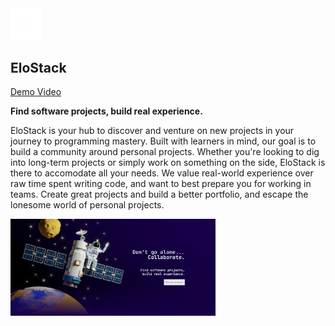 <img src="https://github.com/spaaacy/elostack/blob/main/public/logo.png?raw=true" width="10%" height="10%" />

## EloStack

[Demo Video](https://www.youtube.com/watch?v=-4HMsHo6LLY)

**Find software projects, build real experience.**

EloStack is your hub to discover and venture on new projects in your journey to programming mastery. Built with learners in mind, our goal is to build a community around personal projects. Whether you're looking to dig into long-term projects or simply work on something on the side, EloStack is there to accomodate all your needs. We value real-world experience over raw time spent writing code, and want to best prepare you for working in teams. Create great projects and build a better portfolio, and escape the lonesome world of personal projects.

<img src="https://github.com/spaaacy/elostack/blob/main/public/elostack_banner.png?raw=true" width="65%" height="65%" />
